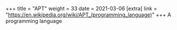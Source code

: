 +++
title = "APT"
weight = 33
date = 2021-03-06
[extra]
link = "https://en.wikipedia.org/wiki/APT_(programming_language)"
+++
A programming language

